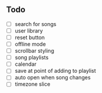 ## Todo

- [ ] search for songs
- [ ] user library
- [ ] reset button
- [ ] offline mode
- [ ] scrollbar styling
- [ ] song playlists
- [ ] calendar
- [ ] save at point of adding to playlist
- [ ] auto open when song changes
- [ ] timezone slice
